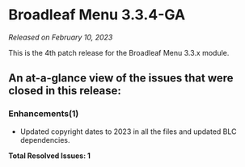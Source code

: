 # Broadleaf Menu 3.3.4-GA

_Released on February 10, 2023_

This is the 4th patch release for the Broadleaf Menu 3.3.x module.

## An at-a-glance view of the issues that were closed in this release:

### Enhancements(1)
- Updated copyright dates to 2023 in all the files and updated BLC dependencies.


**Total Resolved Issues: 1**
